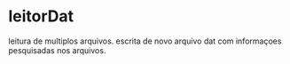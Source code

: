 # leitorDat
leitura de multiplos arquivos.
escrita de novo arquivo dat com informaçoes pesquisadas nos arquivos.
